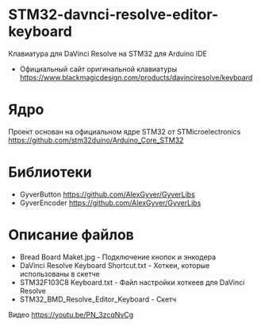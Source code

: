 # STM32-davnci-resolve-editor-keyboard
Клавиатура для DaVinci Resolve на STM32 для Arduino IDE
* Официальный сайт оригинальной клавиатуры https://www.blackmagicdesign.com/products/davinciresolve/keyboard
# Ядро
Проект основан на официальном ядре STM32 от STMicroelectronics https://github.com/stm32duino/Arduino_Core_STM32
# Библиотеки
* GyverButton https://github.com/AlexGyver/GyverLibs
* GyverEncoder https://github.com/AlexGyver/GyverLibs
# Описание файлов
* Bread Board Maket.jpg - Подключение кнопок и энкодера
* DaVinci Resolve Keyboard Shortcut.txt - Хоткеи, которые использованы в скетче
* STM32F103C8 Keyboard.txt - Файл настройки хоткеев для DaVinci Resolve
* STM32_BMD_Resolve_Editor_Keyboard - Скетч

Видео https://youtu.be/PN_3zcqNvCg
